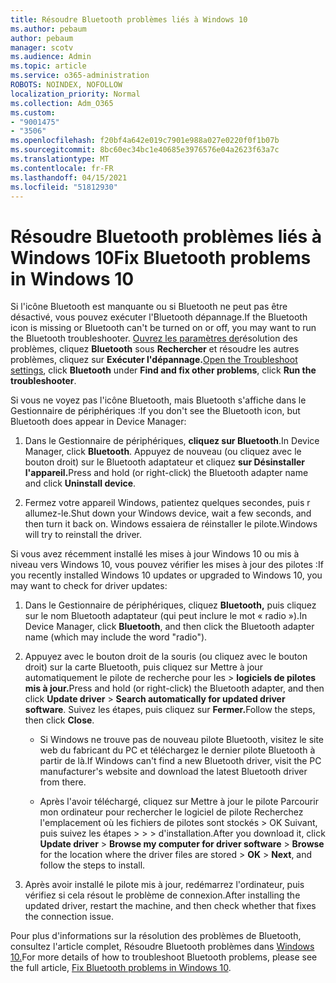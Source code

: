 ```yaml
---
title: Résoudre Bluetooth problèmes liés à Windows 10
ms.author: pebaum
author: pebaum
manager: scotv
ms.audience: Admin
ms.topic: article
ms.service: o365-administration
ROBOTS: NOINDEX, NOFOLLOW
localization_priority: Normal
ms.collection: Adm_O365
ms.custom:
- "9001475"
- "3506"
ms.openlocfilehash: f20bf4a642e019c7901e988a027e0220f0f1b07b
ms.sourcegitcommit: 8bc60ec34bc1e40685e3976576e04a2623f63a7c
ms.translationtype: MT
ms.contentlocale: fr-FR
ms.lasthandoff: 04/15/2021
ms.locfileid: "51812930"
---
```

# <a name="fix-bluetooth-problems-in-windows-10"></a><span data-ttu-id="7b9c2-102">Résoudre Bluetooth problèmes liés à Windows 10</span><span class="sxs-lookup"><span data-stu-id="7b9c2-102">Fix Bluetooth problems in Windows 10</span></span>

<span data-ttu-id="7b9c2-103">Si l'icône Bluetooth est manquante ou si Bluetooth ne peut pas être désactivé, vous pouvez exécuter l'Bluetooth dépannage.</span><span class="sxs-lookup"><span data-stu-id="7b9c2-103">If the Bluetooth icon is missing or Bluetooth can't be turned on or off, you may want to run the Bluetooth troubleshooter.</span></span> <span data-ttu-id="7b9c2-104">[Ouvrez les paramètres de](ms-settings:troubleshoot)résolution des problèmes, cliquez **Bluetooth** sous **Rechercher** et résoudre les autres problèmes, cliquez sur **Exécuter l'dépannage.**</span><span class="sxs-lookup"><span data-stu-id="7b9c2-104">[Open the Troubleshoot settings](ms-settings:troubleshoot), click **Bluetooth** under **Find and fix other problems**, click **Run the troubleshooter**.</span></span>

<span data-ttu-id="7b9c2-105">Si vous ne voyez pas l'icône Bluetooth, mais Bluetooth s'affiche dans le Gestionnaire de périphériques :</span><span class="sxs-lookup"><span data-stu-id="7b9c2-105">If you don't see the Bluetooth icon, but Bluetooth does appear in Device Manager:</span></span>

1. <span data-ttu-id="7b9c2-106">Dans le Gestionnaire de périphériques, **cliquez sur Bluetooth**.</span><span class="sxs-lookup"><span data-stu-id="7b9c2-106">In Device Manager, click **Bluetooth**.</span></span> <span data-ttu-id="7b9c2-107">Appuyez de nouveau (ou cliquez avec le bouton droit) sur le Bluetooth adaptateur et cliquez **sur Désinstaller l'appareil.**</span><span class="sxs-lookup"><span data-stu-id="7b9c2-107">Press and hold (or right-click) the Bluetooth adapter name and click **Uninstall device**.</span></span>

2. <span data-ttu-id="7b9c2-108">Fermez votre appareil Windows, patientez quelques secondes, puis r allumez-le.</span><span class="sxs-lookup"><span data-stu-id="7b9c2-108">Shut down your Windows device, wait a few seconds, and then turn it back on.</span></span> <span data-ttu-id="7b9c2-109">Windows essaiera de réinstaller le pilote.</span><span class="sxs-lookup"><span data-stu-id="7b9c2-109">Windows will try to reinstall the driver.</span></span>

<span data-ttu-id="7b9c2-110">Si vous avez récemment installé les mises à jour Windows 10 ou mis à niveau vers Windows 10, vous pouvez vérifier les mises à jour des pilotes :</span><span class="sxs-lookup"><span data-stu-id="7b9c2-110">If you recently installed Windows 10 updates or upgraded to Windows 10, you may want to check for driver updates:</span></span>

1. <span data-ttu-id="7b9c2-111">Dans le Gestionnaire de périphériques, cliquez **Bluetooth,** puis cliquez sur le nom Bluetooth adaptateur (qui peut inclure le mot « radio »).</span><span class="sxs-lookup"><span data-stu-id="7b9c2-111">In Device Manager, click **Bluetooth**, and then click the Bluetooth adapter name (which may include the word "radio").</span></span>

2. <span data-ttu-id="7b9c2-112">Appuyez avec le bouton droit de la souris (ou cliquez avec le bouton droit) sur la carte Bluetooth, puis cliquez sur Mettre à jour automatiquement le pilote de recherche pour les  >  **logiciels de pilotes mis à jour.**</span><span class="sxs-lookup"><span data-stu-id="7b9c2-112">Press and hold (or right-click) the Bluetooth adapter, and then click **Update driver** > **Search automatically for updated driver software**.</span></span> <span data-ttu-id="7b9c2-113">Suivez les étapes, puis cliquez sur **Fermer.**</span><span class="sxs-lookup"><span data-stu-id="7b9c2-113">Follow the steps, then click **Close**.</span></span>

      - <span data-ttu-id="7b9c2-114">Si Windows ne trouve pas de nouveau pilote Bluetooth, visitez le site web du fabricant du PC et téléchargez le dernier pilote Bluetooth à partir de là.</span><span class="sxs-lookup"><span data-stu-id="7b9c2-114">If Windows can't find a new Bluetooth driver, visit the PC manufacturer's website and download the latest Bluetooth driver from there.</span></span>

    - <span data-ttu-id="7b9c2-115">Après l'avoir téléchargé, cliquez sur Mettre à jour le pilote Parcourir mon ordinateur pour rechercher le logiciel de pilote Recherchez l'emplacement où les fichiers de pilotes sont stockés > OK Suivant, puis suivez les étapes  >    >     >  d'installation.</span><span class="sxs-lookup"><span data-stu-id="7b9c2-115">After you download it, click **Update driver** > **Browse my computer for driver software** > **Browse** for the location where the driver files are stored > **OK** > **Next**, and follow the steps to install.</span></span>

3. <span data-ttu-id="7b9c2-116">Après avoir installé le pilote mis à jour, redémarrez l'ordinateur, puis vérifiez si cela résout le problème de connexion.</span><span class="sxs-lookup"><span data-stu-id="7b9c2-116">After installing the updated driver, restart the machine, and then check whether that fixes the connection issue.</span></span>

<span data-ttu-id="7b9c2-117">Pour plus d'informations sur la résolution des problèmes de Bluetooth, consultez l'article complet, Résoudre Bluetooth problèmes dans [Windows 10.](https://support.microsoft.com/help/14169/windows-10-fix-bluetooth-problems)</span><span class="sxs-lookup"><span data-stu-id="7b9c2-117">For more details of how to troubleshoot Bluetooth problems, please see the full article, [Fix Bluetooth problems in Windows 10](https://support.microsoft.com/help/14169/windows-10-fix-bluetooth-problems).</span></span>
